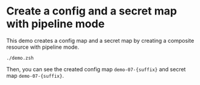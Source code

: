 # Create a config and a secret map with pipeline mode

This demo creates a config map and a secret map by creating a composite resource with pipeline mode.

```shell
./demo.zsh
```

Then, you can see the created config map `demo-07-{suffix}` and secret map `demo-07-{suffix}`.
